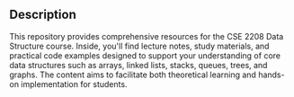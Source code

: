 ## Description

This repository provides comprehensive resources for the CSE 2208 Data Structure course. Inside, you'll find lecture notes, study materials, and practical code examples designed to support your understanding of core data structures such as arrays, linked lists, stacks, queues, trees, and graphs. The content aims to facilitate both theoretical learning and hands-on implementation for students.